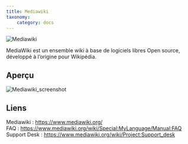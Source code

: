 ```yaml
---
title: Mediawiki
taxonomy:
    category: docs
---
```


![Mediawiki](images/Mediawiki_logo.png)

MediaWiki est un ensemble wiki à base de logiciels libres Open source, développé à l’origine pour Wikipédia.

## Aperçu

![Mediawiki_screenshot](images/Mediawiki_screenshot.png)

## Liens

Mediawiki : https://www.mediawiki.org/  
FAQ : https://www.mediawiki.org/wiki/Special:MyLanguage/Manual:FAQ  
Support Desk : https://www.mediawiki.org/wiki/Project:Support_desk
